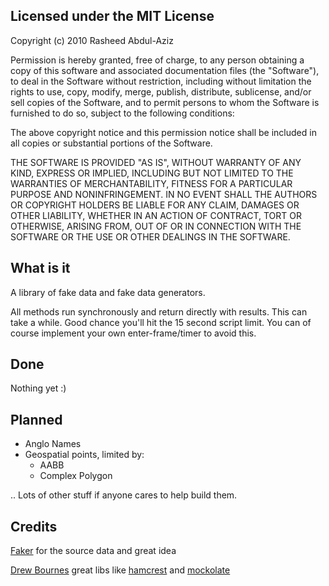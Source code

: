 ## Licensed under the MIT License

Copyright (c) 2010 Rasheed Abdul-Aziz

Permission is hereby granted, free of charge, to any person obtaining a copy
of this software and associated documentation files (the "Software"), to deal
in the Software without restriction, including without limitation the rights
to use, copy, modify, merge, publish, distribute, sublicense, and/or sell
copies of the Software, and to permit persons to whom the Software is
furnished to do so, subject to the following conditions:

The above copyright notice and this permission notice shall be included in
all copies or substantial portions of the Software.

THE SOFTWARE IS PROVIDED "AS IS", WITHOUT WARRANTY OF ANY KIND, EXPRESS OR
IMPLIED, INCLUDING BUT NOT LIMITED TO THE WARRANTIES OF MERCHANTABILITY,
FITNESS FOR A PARTICULAR PURPOSE AND NONINFRINGEMENT. IN NO EVENT SHALL THE
AUTHORS OR COPYRIGHT HOLDERS BE LIABLE FOR ANY CLAIM, DAMAGES OR OTHER
LIABILITY, WHETHER IN AN ACTION OF CONTRACT, TORT OR OTHERWISE, ARISING FROM,
OUT OF OR IN CONNECTION WITH THE SOFTWARE OR THE USE OR OTHER DEALINGS IN
THE SOFTWARE.

## What is it

A library of fake data and fake data generators.

All methods run synchronously and return directly with results. This 
can take a while. Good chance you'll hit the 15 second script limit.
You can of course implement your own enter-frame/timer to avoid this.

## Done

Nothing yet :)

## Planned

- Anglo Names
- Geospatial points, limited by:
  - AABB
  - Complex Polygon

.. Lots of other stuff if anyone cares to help build them.

## Credits

[Faker](http://faker.rubyforge.org/) for the source data and great idea

[Drew Bournes](http://github.com/drewbourne) great libs like [hamcrest](http://github.com/drewbourne/hamcrest-as3) and [mockolate](http://github.com/drewbourne/mockolate)
